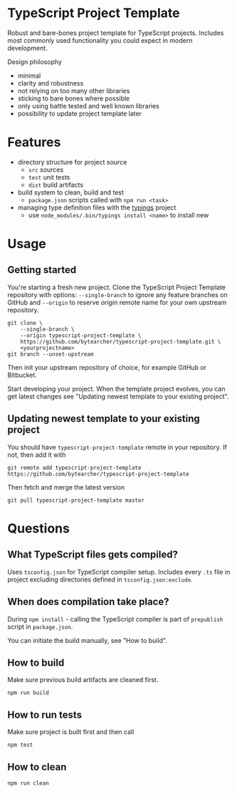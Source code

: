 # TypeScript Project Template

Robust and bare-bones project template for TypeScript projects. Includes most commonly used functionality you could expect in modern development.

Design philosophy

- minimal
- clarity and robustness
- not relying on too many other libraries
- sticking to bare bones where possible
- only using battle tested and well known libraries
- possibility to update project template later

# Features

- directory structure for project source
    + `src` sources
    + `test` unit tests
    + `dist` build artifacts
- build system to clean, build and test
    + `package.json` scripts called with `npm run <task>`
- managing type definition files with the [typings](https://github.com/typings/typings) project
    + use `node_modules/.bin/typings install <name>` to install new

# Usage

## Getting started

You're starting a fresh new project. Clone the TypeScript Project Template repository with options: `--single-branch` to ignore any feature branches on GitHub and `--origin` to reserve _origin_ remote name for your own upstream repository.
    
    git clone \
        --single-branch \
        --origin typescript-project-template \
        https://github.com/bytearcher/typescript-project-template.git \
        <yourprojectname>
    git branch --unset-upstream

Then init your upstream repository of choice, for example GitHub or Bitbucket.

Start developing your project. When the template project evolves, you can get latest changes see "Updating newest template to your existing project".

## Updating newest template to your existing project

You should have `typescript-project-template` remote in your repository. If not, then add it with

    git remote add typescript-project-template https://github.com/bytearcher/typescript-project-template

Then fetch and merge the latest version

    git pull typescript-project-template master

# Questions

## What TypeScript files gets compiled?

Uses `tsconfig.json` for TypeScript compiler setup. Includes every `.ts` file in project excluding directories defined in `tsconfig.json:exclude`.

## When does compilation take place?

During `npm install` - calling the TypeScript compiler is part of `prepublish` script in `package.json`.

You can initiate the build manually, see "How to build".

## How to build

Make sure previous build artifacts are cleaned first.

    npm run build

## How to run tests

Make sure project is built first and then call

    npm test

## How to clean

    npm run clean
